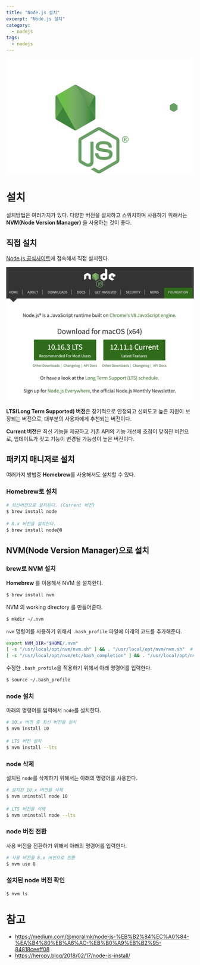 ```yaml
---
title: "Node.js 설치"
excerpt: "Node.js 설치"
category:
  - nodejs
tags: 
  - nodejs
---
```


![nodejs_logo](/assets/images/node_js_install/nodejs_logo.svg)

# 설치

설치방법은 여러가지가 있다. 다양한 버전을 설치하고 스위치하며 사용하기 위해서는 **NVM(Node Version Manager)** 을 사용하는 것이 좋다.

## 직접 설치

[Node.js 공식사이트](https://nodejs.org/)에 접속해서 직접 설치한다.

 ![nodejs_install_page](/assets/images/node_js_install/nodejs_install_page.png)

**LTS(Long Term Supported) 버전**은 장기적으로 안정되고 신뢰도고 높은 지원이 보장되는 버전으로, 대부분의 사용자에게 추천되는 버전이다.

**Current 버전**은 최신 기능을 제공하고 기존 API의 기능 개선에 초점이 맞춰진 버전으로, 업데이트가 잦고 기능이 변경될 가능성이 높은 버전이다.

## 패키지 매니저로 설치

여러가지 방법중 **Homebrew**를 사용해서도 설치할 수 있다.

### Homebrew로 설치

```bash
# 최신버전으로 설치된다. (Current 버전)
$ brew install node

# 8.x 버전을 설치한다.
$ brew install node@8
```

## NVM(Node Version Manager)으로 설치

### brew로 NVM 설치

**Homebrew** 를 이용해서 NVM 을 설치한다.

```bash
$ brew install nvm
```

NVM 의 working directory 를 만들어준다.

```bash
$ mkdir ~/.nvm
```

`nvm` 명령어를 사용하기 위해서 `.bash_profile` 파일에 아래의 코드를 추가해준다.

```bash
export NVM_DIR="$HOME/.nvm"
[ -s "/usr/local/opt/nvm/nvm.sh" ] && . "/usr/local/opt/nvm/nvm.sh"  # This loads nvm
[ -s "/usr/local/opt/nvm/etc/bash_completion" ] && . "/usr/local/opt/nvm/etc/bash_completion"  # This loads nvm bash_completion
```

수정한 `.bash_profile`을 적용하기 위해서 아래 명령어를 입력한다.

```bash
$ source ~/.bash_profile
```

### node 설치

아래의 명령어를 입력해서 `node`를 설치한다.

```bash
# 10.x 버전 중 최신 버전을 설치
$ nvm install 10

# LTS 버전 설치
$ nvm install --lts
```

### node 삭제

설치된 `node`를 삭제하기 위해서는 아래의 명령어를 사용한다.

```bash
# 설치된 10.x 버전을 삭제
$ nvm uninstall node 10

# LTS 버전을 삭제
$ nvm uninstall node --lts
```

### node 버전 전환

사용 버전을 전환하기 위해서 아래의 명령어를 입력한다.

```bash
# 사용 버전을 8.x 버전으로 전환
$ nvm use 8
```

### 설치된 node 버전 확인

```bash
$ nvm ls
```

# 참고
- https://medium.com/@moralmk/node-js-%EB%B2%84%EC%A0%84-%EA%B4%80%EB%A6%AC-%EB%B0%A9%EB%B2%95-84818ceeff08
- https://heropy.blog/2018/02/17/node-js-install/